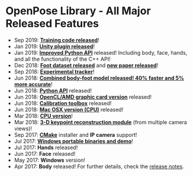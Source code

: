 OpenPose Library - All Major Released Features
====================================

- Sep 2019: [**Training code released**](https://github.com/CMU-Perceptual-Computing-Lab/openpose_train)!
- Jan 2019: [**Unity plugin released**](https://github.com/CMU-Perceptual-Computing-Lab/openpose_unity_plugin)!
- Jan 2019: [**Improved Python API**](doc/python_module.md) released! Including body, face, hands, and all the functionality of the C++ API!
- Dec 2018: [**Foot dataset released**](https://cmu-perceptual-computing-lab.github.io/foot_keypoint_dataset) and [**new paper released**](https://arxiv.org/abs/1812.08008)!
- Sep 2018: [**Experimental tracker**](quick_start.md#tracking)!
- Jun 2018: [**Combined body-foot model released! 40% faster and 5% more accurate**](installation/README.md)!
- Jun 2018: [**Python API**](python_module.md) released!
- Jun 2018: [**OpenCL/AMD graphic card version**](installation/README.md) released!
- Jun 2018: [**Calibration toolbox**](advanced/calibration_module.md) released!
- Jun 2018: [**Mac OSX version (CPU)**](installation/README.md) released!
- Mar 2018: [**CPU version**](installation/README.md)!
- Mar 2018: [**3-D keypoint reconstruction module**](advanced/3d_reconstruction_module.md) (from multiple camera views)!
- Sep 2017: [**CMake**](installation/README.md) installer and **IP camera** support!
- Jul 2017: [**Windows portable binaries and demo**](https://github.com/CMU-Perceptual-Computing-Lab/openpose/releases)!
- Jul 2017: **Hands** released!
- Jun 2017: **Face** released!
- May 2017: **Windows** version!
- Apr 2017: **Body** released!
For further details, check the [release notes](release_notes.md).
